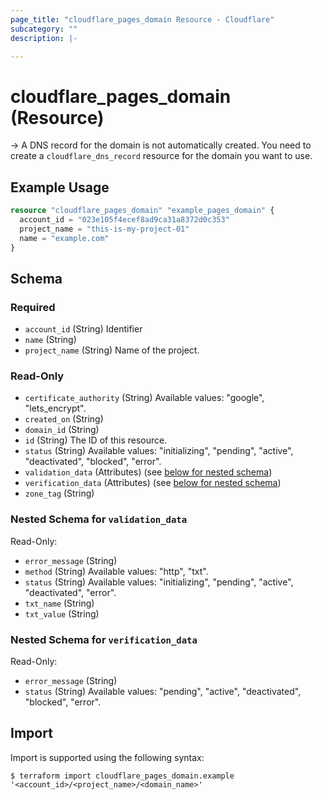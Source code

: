 ```yaml
---
page_title: "cloudflare_pages_domain Resource - Cloudflare"
subcategory: ""
description: |-

---
```


# cloudflare_pages_domain (Resource)



-> A DNS record for the domain is not automatically created. You need to create
   a `cloudflare_dns_record` resource for the domain you want to use.

## Example Usage

```terraform
resource "cloudflare_pages_domain" "example_pages_domain" {
  account_id = "023e105f4ecef8ad9ca31a8372d0c353"
  project_name = "this-is-my-project-01"
  name = "example.com"
}
```
<!-- schema generated by tfplugindocs -->
## Schema

### Required

- `account_id` (String) Identifier
- `name` (String)
- `project_name` (String) Name of the project.

### Read-Only

- `certificate_authority` (String) Available values: "google", "lets_encrypt".
- `created_on` (String)
- `domain_id` (String)
- `id` (String) The ID of this resource.
- `status` (String) Available values: "initializing", "pending", "active", "deactivated", "blocked", "error".
- `validation_data` (Attributes) (see [below for nested schema](#nestedatt--validation_data))
- `verification_data` (Attributes) (see [below for nested schema](#nestedatt--verification_data))
- `zone_tag` (String)

<a id="nestedatt--validation_data"></a>
### Nested Schema for `validation_data`

Read-Only:

- `error_message` (String)
- `method` (String) Available values: "http", "txt".
- `status` (String) Available values: "initializing", "pending", "active", "deactivated", "error".
- `txt_name` (String)
- `txt_value` (String)


<a id="nestedatt--verification_data"></a>
### Nested Schema for `verification_data`

Read-Only:

- `error_message` (String)
- `status` (String) Available values: "pending", "active", "deactivated", "blocked", "error".

## Import

Import is supported using the following syntax:

```shell
$ terraform import cloudflare_pages_domain.example '<account_id>/<project_name>/<domain_name>'
```
